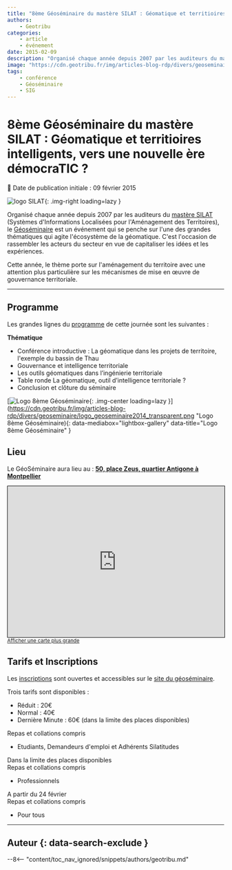 ```yaml
---
title: "8ème Géoséminaire du mastère SILAT : Géomatique et territioires intelligents, vers une nouvelle ère démocraTIC ?"
authors:
    - Geotribu
categories:
    - article
    - événement
date: 2015-02-09
description: "Organisé chaque année depuis 2007 par les auditeurs du mastère SILAT, le Géoséminaire est un événement qui se penche sur l'une des grandes thématiques qui agite l'écosystème de la géomatique."
image: "https://cdn.geotribu.fr/img/articles-blog-rdp/divers/geoseminaire/logo_geoseminaire2014_transparent.png"
tags:
    - conférence
    - Géoséminaire
    - SIG
---
```


# 8ème Géoséminaire du mastère SILAT : Géomatique et territioires intelligents, vers une nouvelle ère démocraTIC ?

:calendar: Date de publication initiale : 09 février 2015

![logo SILAT](https://cdn.geotribu.fr/img/articles-blog-rdp/divers/geoseminaire/silat_logo.png "logo SILAT"){: .img-right loading=lazy }

Organisé chaque année depuis 2007 par les auditeurs du [mastère SILAT](http://silat.teledetection.fr/) (Systèmes d'Informations Localisées pour l'Aménagement des Territoires), le [Géoséminaire](http://geoseminaire2015.teledetection.fr/) est un événement qui se penche sur l'une des grandes thématiques qui agite l'écosystème de la géomatique. C'est l'occasion de rassembler les acteurs du secteur en vue de capitaliser les idées et les expériences.

Cette année, le thème porte sur l'aménagement du territoire avec une attention plus particulière sur les mécanismes de mise en œuvre de gouvernance territoriale.

----

## Programme

Les grandes lignes du [programme](http://geoseminaire2015.teledetection.fr/index.php/programme.html) de cette journée sont les suivantes :

**Thématique**

- Conférence introductive : La géomatique dans les projets de territoire, l'exemple du bassin de Thau
- Gouvernance et intelligence territoriale   
- Les outils géomatiques dans l’ingénierie territoriale
- Table ronde La géomatique, outil d’intelligence territoriale ?   
- Conclusion et clôture du séminaire

[![Logo 8ème Géoséminaire](https://cdn.geotribu.fr/img/articles-blog-rdp/divers/geoseminaire/logo_geoseminaire2014_transparent.png "Logo 8ème Géoséminaire"){: .img-center loading=lazy }](https://cdn.geotribu.fr/img/articles-blog-rdp/divers/geoseminaire/logo_geoseminaire2014_transparent.png "Logo 8ème Géoséminaire){: data-mediabox="lightbox-gallery" data-title="Logo 8ème Géoséminaire" }

## Lieu

Le GéoSéminaire aura lieu au : [**50, place Zeus, quartier Antigone à Montpellier**](https://www.openstreetmap.org/?mlat=43.60798&mlon=3.89069#map=19/43.60798/3.89069)

<iframe width="100%" height="350" frameborder="0" scrolling="no" marginheight="0" marginwidth="0" src="https://www.openstreetmap.org/export/embed.html?bbox=3.8862097263336186%2C43.606297304012124%2C3.8947820663452153%2C43.60977370035445&amp;layer=mapnik&amp;marker=43.60803552729843%2C3.8904958963394165" style="border: 1px solid black"></iframe><br/><small><a href="https://www.openstreetmap.org/?mlat=43.60804&amp;mlon=3.89050#map=18/43.60804/3.89050">Afficher une carte plus grande</a></small>

## Tarifs et Inscriptions

Les [inscriptions](http://geoseminaire2015.teledetection.fr/index.php/menu-infos-pratiques/menu-inscription-tarifs/91-cat-geoseminaire-global/cat-inscription/163-jumi.html) sont ouvertes et accessibles sur le [site du géoséminaire](http://geoseminaire2015.teledetection.fr/).

Trois tarifs sont disponibles :

* Réduit : 20€
* Normal : 40€
* Dernière Minute : 60€ (dans la limite des places disponibles)

Repas et collations compris

* Etudiants, Demandeurs d'emploi et Adhérents Silatitudes

Dans la limite des places disponibles  
Repas et collations compris

* Professionnels

A partir du 24 février  
Repas et collations compris

* Pour tous

----

## Auteur {: data-search-exclude }

--8<-- "content/toc_nav_ignored/snippets/authors/geotribu.md"
